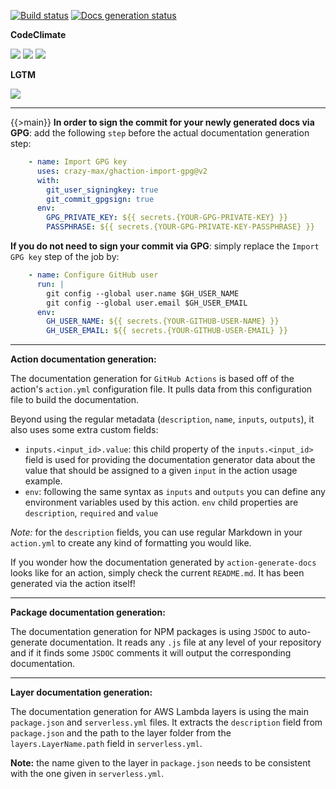 [![Build status](https://img.shields.io/github/workflow/status/kaskadi/action-generate-docs/build?label=build&logo=mocha)](https://github.com/kaskadi/action-generate-docs/actions?query=workflow%3Abuild)
[![Docs generation status](https://img.shields.io/github/workflow/status/kaskadi/action-generate-docs/generate-docs?label=docs&logo=read-the-docs)](https://github.com/kaskadi/action-generate-docs/actions?query=workflow%3Agenerate-docs)

**CodeClimate**

[![](https://img.shields.io/codeclimate/maintainability/kaskadi/action-generate-docs?label=maintainability&logo=Code%20Climate)](https://codeclimate.com/github/kaskadi/action-generate-docs)
[![](https://img.shields.io/codeclimate/tech-debt/kaskadi/action-generate-docs?label=technical%20debt&logo=Code%20Climate)](https://codeclimate.com/github/kaskadi/action-generate-docs)
[![](https://img.shields.io/codeclimate/coverage/kaskadi/action-generate-docs?label=test%20coverage&logo=Code%20Climate)](https://codeclimate.com/github/kaskadi/action-generate-docs)

**LGTM**

[![](https://img.shields.io/lgtm/grade/javascript/github/kaskadi/action-generate-docs?label=code%20quality&logo=lgtm)](https://lgtm.com/projects/g/kaskadi/action-generate-docs/?mode=list)

****

{{>main}}
**In order to sign the commit for your newly generated docs via GPG**: add the following `step` before the actual documentation generation step:
```yaml
    - name: Import GPG key
      uses: crazy-max/ghaction-import-gpg@v2
      with:
        git_user_signingkey: true
        git_commit_gpgsign: true
      env:
        GPG_PRIVATE_KEY: ${{ secrets.{YOUR-GPG-PRIVATE-KEY} }}
        PASSPHRASE: ${{ secrets.{YOUR-GPG-PRIVATE-KEY-PASSPHRASE} }}
```

**If you do not need to sign your commit via GPG**: simply replace the `Import GPG key` step of the job by:
```yaml
    - name: Configure GitHub user
      run: |
        git config --global user.name $GH_USER_NAME
        git config --global user.email $GH_USER_EMAIL
      env:
        GH_USER_NAME: ${{ secrets.{YOUR-GITHUB-USER-NAME} }}
        GH_USER_EMAIL: ${{ secrets.{YOUR-GITHUB-USER-EMAIL} }}
```

---
**Action documentation generation:**

The documentation generation for `GitHub Actions` is based off of the action's `action.yml` configuration file. It pulls data from this configuration file to build the documentation.

Beyond using the regular metadata (`description`, `name`, `inputs`, `outputs`), it also uses some extra custom fields:
- `inputs.<input_id>.value`: this child property of the `inputs.<input_id>` field is used for providing the documentation generator data about the value that should be assigned to a given `input` in the action usage example.
- `env`: following the same syntax as `inputs` and `outputs` you can define any environment variables used by this action. `env` child properties are `description`, `required` and `value`

_Note:_ for the `description` fields, you can use regular Markdown in your `action.yml` to create any kind of formatting you would like.

If you wonder how the documentation generated by `action-generate-docs` looks like for an action, simply check the current `README.md`. It has been generated via the action itself!

---
**Package documentation generation:**

The documentation generation for NPM packages is using `JSDOC` to auto-generate documentation. It reads any `.js` file at any level of your repository and if it finds some `JSDOC` comments it will output the corresponding documentation.

---
**Layer documentation generation:**

The documentation generation for AWS Lambda layers is using the main `package.json` and `serverless.yml` files. It extracts the `description` field from `package.json` and the path to the layer folder from the `layers.LayerName.path` field in `serverless.yml`.

**Note:** the name given to the layer in `package.json` needs to be consistent with the one given in `serverless.yml`.
